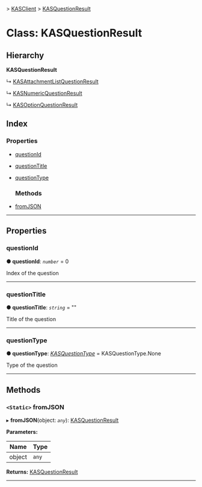[](../README.md) > [KASClient](../modules/kasclient.md) > [KASQuestionResult](../classes/kasclient.kasquestionresult.md)

# Class: KASQuestionResult

## Hierarchy

**KASQuestionResult**

↳  [KASAttachmentListQuestionResult](kasclient.kasattachmentlistquestionresult.md)

↳  [KASNumericQuestionResult](kasclient.kasnumericquestionresult.md)

↳  [KASOptionQuestionResult](kasclient.kasoptionquestionresult.md)

## Index

### Properties

* [questionId](kasclient.kasquestionresult.md#questionid)
* [questionTitle](kasclient.kasquestionresult.md#questiontitle)
* [questionType](kasclient.kasquestionresult.md#questiontype)
  ### Methods

* [fromJSON](kasclient.kasquestionresult.md#fromjson)

---

## Properties

<a id="questionid"></a>

###  questionId

**● questionId**: *`number`* = 0

Index of the question

___
<a id="questiontitle"></a>

###  questionTitle

**● questionTitle**: *`string`* = ""

Title of the question

___
<a id="questiontype"></a>

###  questionType

**● questionType**: *[KASQuestionType](../enums/kasclient.kasquestiontype.md)* =  KASQuestionType.None

Type of the question

___

## Methods

<a id="fromjson"></a>

### `<Static>` fromJSON

▸ **fromJSON**(object: *`any`*): [KASQuestionResult](kasclient.kasquestionresult.md)

**Parameters:**

| Name | Type |
| ------ | ------ |
| object | `any` |

**Returns:** [KASQuestionResult](kasclient.kasquestionresult.md)

___

